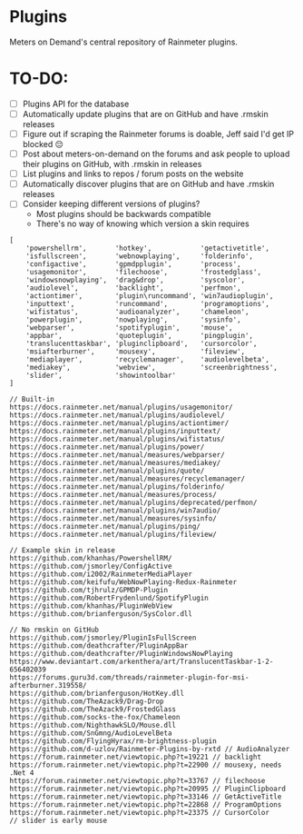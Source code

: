 # Plugins

Meters on Demand's central repository of Rainmeter plugins.

# TO-DO: 

- [ ] Plugins API for the database
- [ ] Automatically update plugins that are on GitHub and have .rmskin releases 
- [ ] Figure out if scraping the Rainmeter forums is doable, Jeff said I'd get IP blocked :pensive:
- [ ] Post about meters-on-demand on the forums and ask people to upload their plugins on GitHub, with .rmskin in releases
- [ ] List plugins and links to repos / forum posts on the website
- [ ] Automatically discover plugins that are on GitHub and have .rmskin releases
- [ ] Consider keeping different versions of plugins?
  - Most plugins should be backwards compatible
  - There's no way of knowing which version a skin requires

```
[
    'powershellrm',       'hotkey',            'getactivetitle',
    'isfullscreen',       'webnowplaying',     'folderinfo',
    'configactive',       'gpmdpplugin',       'process',
    'usagemonitor',       'filechoose',        'frostedglass',
    'windowsnowplaying',  'drag&drop',         'syscolor',
    'audiolevel',         'backlight',         'perfmon',
    'actiontimer',        'plugin\runcommand', 'win7audioplugin',
    'inputtext',          'runcommand',        'programoptions',
    'wifistatus',         'audioanalyzer',     'chameleon',
    'powerplugin',        'nowplaying',        'sysinfo',
    'webparser',          'spotifyplugin',     'mouse',
    'appbar',             'quoteplugin',       'pingplugin',
    'translucenttaskbar', 'pluginclipboard',   'cursorcolor',
    'msiafterburner',     'mousexy',           'fileview',
    'mediaplayer',        'recyclemanager',    'audiolevelbeta',
    'mediakey',           'webview',           'screenbrightness',
    'slider',             'showintoolbar'
]

// Built-in
https://docs.rainmeter.net/manual/plugins/usagemonitor/
https://docs.rainmeter.net/manual/plugins/audiolevel/
https://docs.rainmeter.net/manual/plugins/actiontimer/
https://docs.rainmeter.net/manual/plugins/inputtext/
https://docs.rainmeter.net/manual/plugins/wifistatus/
https://docs.rainmeter.net/manual/plugins/power/
https://docs.rainmeter.net/manual/measures/webparser/
https://docs.rainmeter.net/manual/measures/mediakey/
https://docs.rainmeter.net/manual/plugins/quote/
https://docs.rainmeter.net/manual/measures/recyclemanager/
https://docs.rainmeter.net/manual/plugins/folderinfo/
https://docs.rainmeter.net/manual/measures/process/
https://docs.rainmeter.net/manual/plugins/deprecated/perfmon/
https://docs.rainmeter.net/manual/plugins/win7audio/
https://docs.rainmeter.net/manual/measures/sysinfo/
https://docs.rainmeter.net/manual/plugins/ping/
https://docs.rainmeter.net/manual/plugins/fileview/

// Example skin in release
https://github.com/khanhas/PowershellRM/
https://github.com/jsmorley/ConfigActive
https://github.com/i2002/RainmeterMediaPlayer
https://github.com/keifufu/WebNowPlaying-Redux-Rainmeter
https://github.com/tjhrulz/GPMDP-Plugin
https://github.com/RobertFrydenlund/SpotifyPlugin
https://github.com/khanhas/PluginWebView
https://github.com/brianferguson/SysColor.dll

// No rmskin on GitHub
https://github.com/jsmorley/PluginIsFullScreen
https://github.com/deathcrafter/PluginAppBar
https://github.com/deathcrafter/PluginWindowsNowPlaying 
https://www.deviantart.com/arkenthera/art/TranslucentTaskbar-1-2-656402039
https://forums.guru3d.com/threads/rainmeter-plugin-for-msi-afterburner.319558/
https://github.com/brianferguson/HotKey.dll
https://github.com/TheAzack9/Drag-Drop
https://github.com/TheAzack9/FrostedGlass
https://github.com/socks-the-fox/Chameleon
https://github.com/NighthawkSLO/Mouse.dll
https://github.com/SnGmng/AudioLevelBeta
https://github.com/FlyingHyrax/rm-brightness-plugin
https://github.com/d-uzlov/Rainmeter-Plugins-by-rxtd // AudioAnalyzer
https://forum.rainmeter.net/viewtopic.php?t=19221 // backlight
https://forum.rainmeter.net/viewtopic.php?t=22900 // mousexy, needs .Net 4
https://forum.rainmeter.net/viewtopic.php?t=33767 // filechoose
https://forum.rainmeter.net/viewtopic.php?t=20995 // PluginClipboard
https://forum.rainmeter.net/viewtopic.php?t=33146 // GetActiveTitle
https://forum.rainmeter.net/viewtopic.php?t=22868 // ProgramOptions
https://forum.rainmeter.net/viewtopic.php?t=23375 // CursorColor
// slider is early mouse
```
